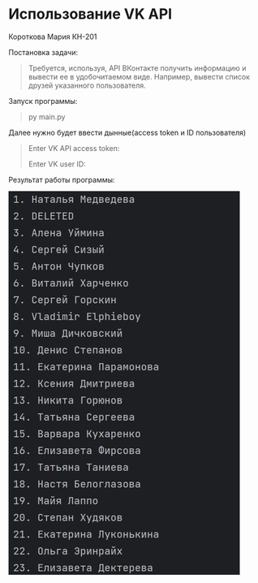 # Использование VK API
Короткова Мария КН-201

Постановка задачи:
>Требуется, используя, API ВКонтакте получить информацию и вывести ее в удобочитаемом виде. Например, вывести
список друзей указанного пользователя.


Запуск программы:
>py main.py 

Далее нужно будет ввести дынные(access token и ID пользователя)
>Enter VK API access token:
>
>Enter VK user ID: 

Результат работы программы:

![alt text](results/vk_friends.png)
